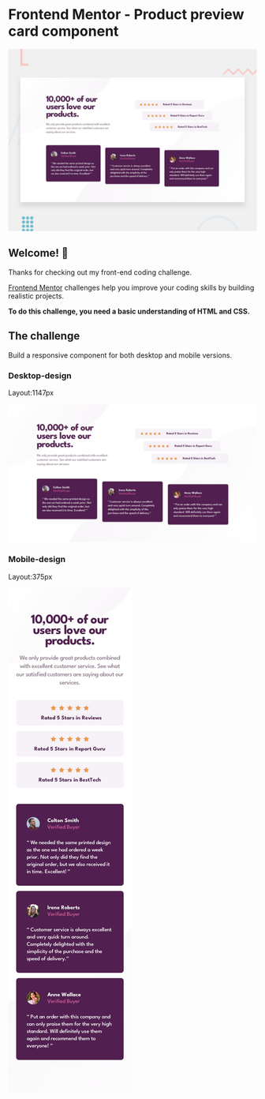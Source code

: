 # Frontend Mentor - Product preview card component

![Design preview for the Product preview card component coding challenge](./design/desktop-preview.jpg)

## Welcome! 👋

Thanks for checking out my front-end coding challenge.

[Frontend Mentor](https://www.frontendmentor.io) challenges help you improve your coding skills by building realistic projects.

**To do this challenge, you need a basic understanding of HTML and CSS.**

## The challenge
Build a responsive component for both desktop and mobile versions.



### Desktop-design
Layout:1147px

![Desktop Design](./design/desktop-design.jpg)


### Mobile-design
Layout:375px

![Mobile Design](./design/mobile-design.jpg)
